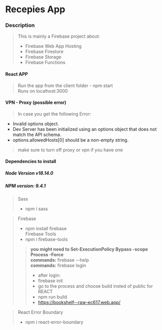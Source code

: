 # Recepies App

### Description
> This is mainly a Firebase project about:  
> - Firebase Web App Hosting  
> - Firebase Firestore  
> - Firebase Storage  
> - Firebase Functions  

#### React APP
> Run the app from the client folder - npm start  
> Runs on localhost:3000  

#### VPN - Proxy (possible error)
> In case you get the following Error:  
 - Invalid options object. 
 - Dev Server has been initialized using an options object that does not match the API schema.    
 - options.allowedHosts[0] should be a non-empty string.  
> make sure to turn off proxy or vpn if you have one


#### Dependencies to install
##### Node Version v18.14.0
##### NPM version: 9.4.1

> Sass
> - npm i sass

> Firebase
> - npm install firebase  
> Firebase Tools  
> - npm i firebase-tools  
>> **you might need to Set-ExecutionPolicy Bypass -scope Process -Force**  
>> **commands:** firebase --help  
>> **commands:** firebase login  
>> - after login:   
>> - firebase init  
>> - go to the process and choose build insted of public for REACT  
>> - npm run build  
>> - https://bookshelf--raw-ec617.web.app/  

> React Error Boundary  
> - npm i react-error-boundary  

